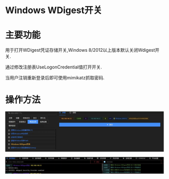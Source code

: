 # Windows WDigest开关

# 主要功能
用于打开WDigest凭证存储开关,Windows 8/2012以上版本默认关闭Wdigest开关.

通过修改注册表UseLogonCredential值打开开关.

当用户注销重新登录后即可使用mimikatz抓取密码.<font style="color:rgba(255, 255, 255, 0.85);">.</font>

# 操作方法
![1624003634252-ec96f4ad-765b-4e44-b08c-f1a054865d5d.webp](./img/k8BP2mnR7TFhaLt7/1624003634252-ec96f4ad-765b-4e44-b08c-f1a054865d5d-327172.webp)

![1624003654211-3bcacc70-9cf9-4555-995f-fc2b9b173828.webp](./img/k8BP2mnR7TFhaLt7/1624003654211-3bcacc70-9cf9-4555-995f-fc2b9b173828-955992.webp)


